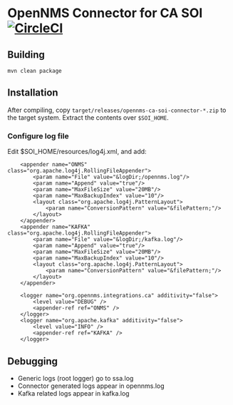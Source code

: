 # OpenNMS Connector for CA SOI [![CircleCI](https://circleci.com/gh/OpenNMS/ca-soi-connector.svg?style=svg)](https://circleci.com/gh/OpenNMS/ca-soi-connector)

## Building

```
mvn clean package
```

## Installation

After compiling, copy `target/releases/opennms-ca-soi-connector-*.zip` to the target system.
Extract the contents over `$SOI_HOME`.

### Configure log file

Edit $SOI_HOME/resources/log4j.xml, and add:

```
    <appender name="ONMS" class="org.apache.log4j.RollingFileAppender">
        <param name="File" value="&logDir;/opennms.log"/>
        <param name="Append" value="true"/>
        <param name="MaxFileSize" value="20MB"/>
        <param name="MaxBackupIndex" value="10"/>
        <layout class="org.apache.log4j.PatternLayout">
            <param name="ConversionPattern" value="&filePattern;"/>
        </layout>
    </appender>
    <appender name="KAFKA" class="org.apache.log4j.RollingFileAppender">
        <param name="File" value="&logDir;/kafka.log"/>
        <param name="Append" value="true"/>
        <param name="MaxFileSize" value="20MB"/>
        <param name="MaxBackupIndex" value="10"/>
        <layout class="org.apache.log4j.PatternLayout">
            <param name="ConversionPattern" value="&filePattern;"/>
        </layout>
    </appender>

    <logger name="org.opennms.integrations.ca" additivity="false">
        <level value="DEBUG" />
       	<appender-ref ref="ONMS" />
    </logger>
    <logger name="org.apache.kafka" additivity="false">
        <level value="INFO" />
       	<appender-ref ref="KAFKA" />
    </logger>
```

## Debugging

* Generic logs (root logger) go to ssa.log
* Connector generated logs appear in opennms.log
* Kafka related logs appear in kafka.log

